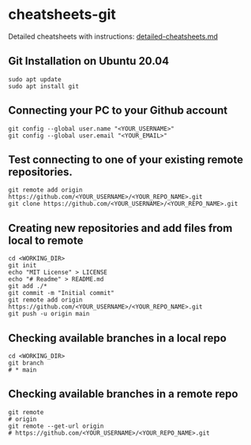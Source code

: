 # cheatsheets-git
Detailed cheatsheets with instructions: [detailed-cheatsheets.md](detailed-cheatsheets.md)

## Git Installation on Ubuntu 20.04
```shell
sudo apt update
sudo apt install git
```

## Connecting your PC to your Github account
```shell
git config --global user.name "<YOUR_USERNAME>"
git config --global user.email "<YOUR_EMAIL>"
```

## Test connecting to one of your existing remote repositories.
```shell
git remote add origin https://github.com/<YOUR_USERNAME>/<YOUR_REPO_NAME>.git
git clone https://github.com/<YOUR_USERNAME>/<YOUR_REPO_NAME>.git
```

## Creating new repositories and add files from local to remote
```shell
cd <WORKING_DIR>
git init
echo "MIT License" > LICENSE
echo "# Readme" > README.md
git add ./*
git commit -m "Initial commit"
git remote add origin https://github.com/<YOUR_USERNAME>/<YOUR_REPO_NAME>.git
git push -u origin main
```

## Checking available branches in a local repo
```shell
cd <WORKING_DIR>
git branch
# * main
```

## Checking available branches in a remote repo
```shell
git remote
# origin
git remote --get-url origin
# https://github.com/<YOUR_USERNAME>/<YOUR_REPO_NAME>.git
```
